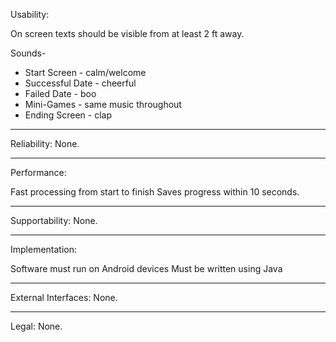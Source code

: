 Usability:

On screen texts should be visible from at least 2 ft away.

Sounds-
* Start Screen - calm/welcome
* Successful Date - cheerful
* Failed Date - boo 
* Mini-Games - same music throughout 
* Ending Screen - clap

---

Reliability: None.

---

Performance:

Fast processing from start to finish 
Saves progress within 10 seconds.

---

Supportability: None.

---

Implementation:

Software must run on Android devices
Must be written using Java

---

External Interfaces: None.

---

Legal: None.